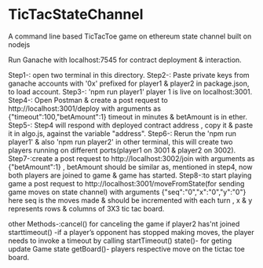 # TicTacStateChannel
A command line based TicTacToe game on ethereum state channel built on nodejs

Run Ganache with localhost:7545 for contract deployment & interaction.

Step1-: open two terminal in this directory.
Step2-:  Paste private keys from ganache accounts with '0x' prefixed for player1 & player2 in package.json, to load account.
Step3-: 'npm run player1' player 1 is live on localhost:3001.
Step4-:  Open Postman & create a post request to http://localhost:3001/deploy with arguments as {"timeout":100,"betAmount":1} timeout in minutes & betAmount is in ether.
Step5-: Step4 will respond with deployed contract address , copy it & paste it in algo.js, against the variable "address".
Step6-: Rerun the 'npm run player1' & also 'npm run player2' in other terminal, this will create two players running on different ports(player1 on 3001 & player2 on 3002).
Step7-:create a post request to http://localhost:3002/join with arguments as {"betAmount":1} , betAmount should be similar as, mentioned in step4, now both players are joined to game & game has started.
Step8-:to start playing game a post request to http://localhost:3001/moveFromState(for sending game moves on state channel) with arguments  {"seq":"0","x":"0","y":"0"} here seq is the moves made & should be incremented with each turn , x & y represents rows & columns of 3X3 tic tac board.

other Methods-:cancel() for canceling the game if player2 has'nt joined 
starttimeout() -if a player’s opponent has stopped making moves, the player needs to invoke a timeout by calling startTimeout()
state()- for geting update Game state
getBoard()- players respective move on the tictac toe board.
